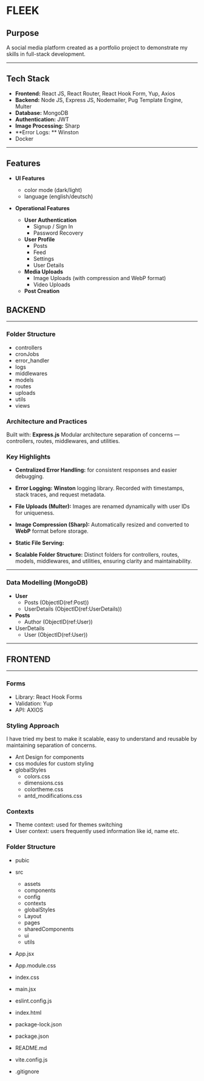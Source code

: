 # FLEEK

## Purpose

A social media platform created as a portfolio project to demonstrate my skills in full-stack development.

---

## Tech Stack

- **Frontend:** React JS, React Router, React Hook Form, Yup, Axios
- **Backend:** Node JS, Express JS, Nodemailer, Pug Template Engine, Multer
- **Database:** MongoDB
- **Authentication:** JWT
- **Image Processing:** Sharp
- **Error Logs: ** Winston
- Docker

---

## Features

- **UI Features**

  - color mode (dark/light)
  - language (english/deutsch)

- **Operational Features**

  - **User Authentication**
    - Signup / Sign In
    - Password Recovery
  - **User Profile**
    - Posts
    - Feed
    - Settings
    - User Details
  - **Media Uploads**
    - Image Uploads (with compression and WebP format)
    - Video Uploads
  - **Post Creation**

## BACKEND

---

### Folder Structure

- controllers
- cronJobs
- error_handler
- logs
- middlewares
- models
- routes
- uploads
- utils
- views

### Architecture and Practices

Built with: **Express.js**
Modular architecture
separation of concerns — controllers, routes, middlewares, and utilities.

### Key Highlights

- **Centralized Error Handling:** for consistent responses and easier debugging.

- **Error Logging:** **Winston** logging library. Recorded with timestamps, stack traces, and request metadata.

- **File Uploads (Multer):** Images are renamed dynamically with user IDs for uniqueness.

- **Image Compression (Sharp):** Automatically resized and converted to **WebP** format before storage.

- **Static File Serving:**

- **Scalable Folder Structure:** Distinct folders for controllers, routes, models, middlewares, and utilities, ensuring clarity and maintainability.

---

### Data Modelling (MongoDB)

- **User**
  - Posts (ObjectID(ref:Post))
  - UserDetails (ObjectID(ref:UserDetails))
- **Posts**
  - Author (ObjectID(ref:User))
- UserDetails
  - User (ObjectID(ref:User))

---

## FRONTEND

---

### Forms

- Library: React Hook Forms
- Validation: Yup
- API: AXIOS

### Styling Approach

I have tried my best to make it scalable, easy to understand and reusable by maintaining separation of concerns.

- Ant Design for components
- css modules for custom styling
- globalStyles
  - colors.css
  - dimensions.css
  - colortheme.css
  - antd_modifications.css

### Contexts

- Theme context: used for themes switching
- User context: users frequently used information like id, name etc.

### Folder Structure

- pubic
- src

  - assets
  - components
  - config
  - contexts
  - globalStyles
  - Layout
  - pages
  - sharedComponents
  - ui
  - utils

- App.jsx
- App.module.css
- index.css
- main.jsx
- eslint.config.js
- index.html
- package-lock.json
- package.json
- README.md
- vite.config.js
- .gitignore
